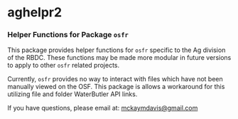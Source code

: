 # aghelpr2
### Helper Functions for Package `osfr`

This package provides helper functions for `osfr` specific to the Ag division of the RBDC. These functions may be made more modular in future versions to apply to other `osfr` related projects.

Currently, `osfr` provides no way to interact with files which have not been manually viewed on the OSF. This package is allows a workaround for this utilizing file and folder WaterButler API links.

If you have questions, please email at: [mckaymdavis@gmail.com](mailto:mckaymdavis@gmail.com)
